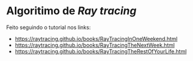 # Algoritimo de _Ray tracing_

Feito seguindo o tutorial nos links:
* https://raytracing.github.io/books/RayTracingInOneWeekend.html
* https://raytracing.github.io/books/RayTracingTheNextWeek.html
* https://raytracing.github.io/books/RayTracingTheRestOfYourLife.html
